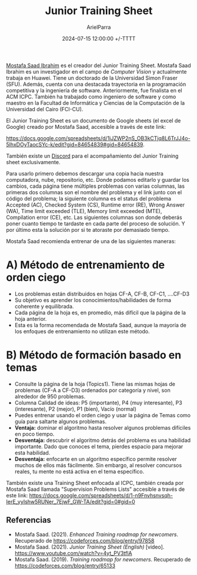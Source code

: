﻿---
title: Junior Training Sheet
description: Todo lo que tienes que saber sobre el Junior Training Sheet
date: 2024-07-15 12:00:00 +/-TTTT
categories: [Recursos]
author: ArielParra 
tags: [cursos]
pin: false
mermaid: false
image: /assets/img/posts/JuniorTrainingSheet.png
---
[Mostafa Saad Ibrahim](https://sites.google.com/site/mostafasibrahim/home) es el creador del Junior Training Sheet. Mostafa Saad Ibrahim es un investigador en el campo de *Computer Vision* y actualmente trabaja en Huawei. Tiene un doctorado de la Universidad Simon Fraser (SFU). Además, cuenta con una destacada trayectoria en la programación competitiva y la ingeniería de software. Anteriormente, fue finalista en el ACM ICPC. También ha trabajado como ingeniero de software y como maestro en la Facultad de Informática y Ciencias de la Computación de la Universidad del Cairo (FCI-CU).

El Junior Training Sheet es un documento de Google sheets (el excel de Google) creado por Mostafa Saad, accesible a través de este link:

<https://docs.google.com/spreadsheets/d/1iJZWP2nS_OB3kCTjq8L6TrJJ4o-5lhxDOyTaocSYc-k/edit?gid=84654839#gid=84654839>. 

También existe un [Discord](https://discord.gg/BPXwwcBVZJ) para el acompañamiento del Junior Training sheet exclusivamente.

Para usarlo primero debemos descargar una copia hacia nuestra computadora, nube, repositorio, etc. Donde podamos editarlo y guardar los cambios, cada página tiene múltiples problemas con varias columnas, las primeras dos columnas son el nombre del problema y el link junto con el código del problema; la siguiente columna es el status del problema Accepted (AC), Checked System (CS), Runtime error (RE), Wrong Answer (WA), Time limit exceeded (TLE), Memory limit exceeded (MTE), Compilation error (CE), etc. Las siguientes columnas son donde deberás poner cuanto tiempo te tardaste en cada parte del proceso de solución. Y por último esta la solución por si te atoraste por demasiado tiempo.

Mostafa Saad recomienda entrenar de una de las siguientes maneras:

# A) Método de entrenamiento de orden ciego

- Los problemas están distribuidos en hojas CF-A, CF-B, CF-C1, ....CF-D3
- Su objetivo es aprender los conocimientos/habilidades de forma coherente y equilibrada.
- Cada página de la hoja es, en promedio, más difícil que la página de la hoja anterior.
- Esta es la forma recomendada de Mostafa Saad, aunque la mayoría de los enfoques de entrenamiento no utilizan este método.

# B) Método de formación basado en temas

- Consulte la página de la hoja (Topics1). Tiene las mismas hojas de problemas (CF-A a CF-D3) ordenados por categoría y nivel, son alrededor de 950 problemas.
- Columna Calidad de ideas: P5 (importante), P4 (muy interesante), P3 (interesante), P2 (mejor), P1 (bien), Vacío (normal)
- Puedes entrenar usando el orden ciego y usar la página de Temas como guía para saltarte algunos problemas.
- **Ventaja:** dominar el algoritmo hasta resolver algunos problemas difíciles en poco tiempo.
- **Desventaja:** descubrir el algoritmo detrás del problema es una habilidad importante. Dado que conoces el tema, pierdes espacio para mejorar esta habilidad.
- **Desventaja:** enfocarte en un algoritmo específico permite resolver muchos de ellos más fácilmente. Sin embargo, al resolver concursos reales, tu mente no está activa en el tema específico.

También existe una Training Sheet enfocada al ICPC, también creada por Mostafa Saad llamada "Supervision Problems Lists" accesible a través de este link:
<https://docs.google.com/spreadsheets/d/1-n9Fnvhsnvsqh-IerE_yyIshw5RUNer_7EjwF_GW-TA/edit?gid=0#gid=0>

## Referencias

- Mostafa Saad. (2021). *Enhanced Training roadmap for newcomers*. Recuperado de <https://codeforces.com/blog/entry/97858>
- Mostafa Saad. (2021). *Junior Training Sheet (English)* [video]. <https://www.youtube.com/watch?v=4yt_PV3tflA>
- Mostafa Saad. (2019). *Training roadmap for newcomers*. Recuperado de <https://codeforces.com/blog/entry/65133>
